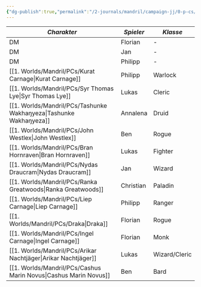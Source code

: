 ```yaml
---
{"dg-publish":true,"permalink":"/2-journals/mandril/campaign-jj/0-p-cs/played-characters/"}
---
```


| *Charakter* | *Spieler* | *Klasse* |
| ----------- | ----------- | ----------- |
| DM | Florian | - |
| DM | Jan | - |
| DM | Philipp | - |
| [[1. Worlds/Mandril/PCs/Kurat Carnage\|Kurat Carnage]] | Philipp | Warlock |
| [[1. Worlds/Mandril/PCs/Syr Thomas Lye\|Syr Thomas Lye]] | Lukas| Cleric |
| [[1. Worlds/Mandril/PCs/Tashunke Wakhaŋyeza\|Tashunke Wakhaŋyeza]] | Annalena | Druid |
| [[1. Worlds/Mandril/PCs/John Westlex\|John Westlex]] | Ben | Rogue |
| [[1. Worlds/Mandril/PCs/Bran Hornraven\|Bran Hornraven]] | Lukas | Fighter |
| [[1. Worlds/Mandril/PCs/Nydas Draucram\|Nydas Draucram]] | Jan | Wizard |
| [[1. Worlds/Mandril/PCs/Ranka Greatwoods\|Ranka Greatwoods]] | Christian | Paladin |
| [[1. Worlds/Mandril/PCs/Liep Carnage\|Liep Carnage]] | Philipp | Ranger |
| [[1. Worlds/Mandril/PCs/Draka\|Draka]] | Florian | Rogue |
| [[1. Worlds/Mandril/PCs/Ingel Carnage\|Ingel Carnage]] | Florian | Monk |
| [[1. Worlds/Mandril/PCs/Arikar Nachtjäger\|Arikar Nachtjäger]] | Lukas | Wizard/Cleric |
| [[1. Worlds/Mandril/PCs/Cashus Marin Novus\|Cashus Marin Novus]] | Ben | Bard |